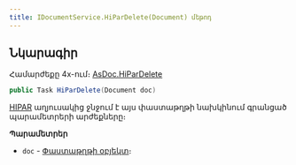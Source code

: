 ```yaml
---
title: IDocumentService.HiParDelete(Document) մեթոդ
---
```


## Նկարագիր

Համարժեքը 4x-ում։ [AsDoc.HiParDelete](https://armsoft.github.io/as4x-docs/HTM/ProgrGuide/Functions/ASDOC/HiParDelete.html)

```c#
public Task HiParDelete(Document doc)
```

[HIPAR](https://armsoft.github.io/as4x-docs/HTM/ProgrGuide/Database/HiPar.html) աղյուսակից ջնջում է այս փաստաթղթի նախկինում գրանցած պարամետրերի արժեքները։

**Պարամետրեր**

* `doc` - [Փաստաթղթի օբյեկտ](../../definitions/document.md)։
